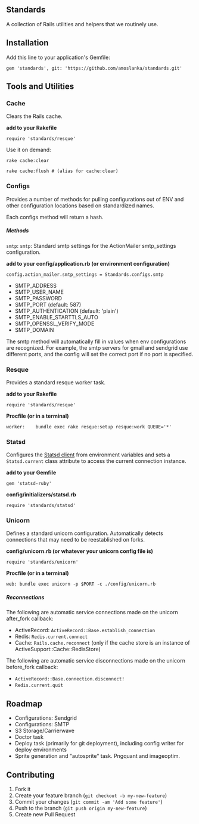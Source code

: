 Standards
---------

A collection of Rails utilities and helpers that we routinely use. 

Installation
------------

Add this line to your application's Gemfile:

    gem 'standards', git: 'https://github.com/amoslanka/standards.git'

Tools and Utilities
-------------------

### Cache

Clears the Rails cache.

__add to your Rakefile__

    require 'standards/resque'

Use it on demand:

    rake cache:clear

    rake cache:flush # (alias for cache:clear)

### Configs

Provides a number of methods for pulling configurations out of ENV and other configuration locations based on standardized names.

Each configs method will return a hash. 

##### Methods

`smtp`: `smtp`: Standard smtp settings for the ActionMailer smtp_settings configuration. 

__add to your config/application.rb (or environment configuration)__

    config.action_mailer.smtp_settings = Standards.configs.smtp

- SMTP_ADDRESS
- SMTP_USER_NAME
- SMTP_PASSWORD
- SMTP_PORT                 (default: 587)
- SMTP_AUTHENTICATION       (default: 'plain')
- SMTP_ENABLE_STARTTLS_AUTO
- SMTP_OPENSSL_VERIFY_MODE
- SMTP_DOMAIN

The smtp method will automatically fill in values when env configurations are recognized. For example, the smtp servers for gmail and sendgrid use different ports, and the config will set the correct port if no port is specified.

### Resque

Provides a standard resque worker task. 

__add to your Rakefile__

    require 'standards/resque'

__Procfile (or in a terminal)__

    worker:    bundle exec rake resque:setup resque:work QUEUE='*'

### Statsd

Configures the [Statsd client](http://rubygems.org/gems/statsd-ruby) from environment variables and sets a `Statsd.current` class attribute to access the current connection instance.

__add to your Gemfile__

    gem 'statsd-ruby'

__config/initializers/statsd.rb__

    require 'standards/statsd'

### Unicorn

Defines a standard unicorn configuration. Automatically detects connections that may need to be reestablished on forks.

__config/unicorn.rb (or whatever your unicorn config file is)__

    require 'standards/unicorn'

__Procfile (or in a terminal)__

    web: bundle exec unicorn -p $PORT -c ./config/unicorn.rb

##### Reconnections

The following are automatic service connections made on the unicorn after_fork callback:

- ActiveRecord: `ActiveRecord::Base.establish_connection`
- Redis: `Redis.current.connect`
- Cache: `Rails.cache.reconnect` (only if the cache store is an instance of ActiveSupport::Cache::RedisStore)

The following are automatic service disconnections made on the unicorn before_fork callback:

- `ActiveRecord::Base.connection.disconnect!`
- `Redis.current.quit`

Roadmap
-------

- Configurations: Sendgrid
- Configurations: SMTP
- S3 Storage/Carrierwave 
- Doctor task
- Deploy task (primarily for git deployment), including config writer for deploy environments 
- Sprite generation and "autosprite" task. Pngquant and imageoptim.



## Contributing

1. Fork it
2. Create your feature branch (`git checkout -b my-new-feature`)
3. Commit your changes (`git commit -am 'Add some feature'`)
4. Push to the branch (`git push origin my-new-feature`)
5. Create new Pull Request
